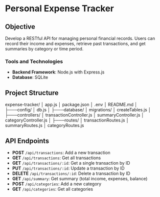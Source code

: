 # Personal Expense Tracker

## Objective

Develop a RESTful API for managing personal financial records. Users can record their income and expenses, retrieve past transactions, and get summaries by category or time period.

### Tools and Technologies

- **Backend Framework**: Node.js with Express.js
- **Database**: SQLite

## Project Structure

expense-tracker/ │ app.js │ package.json │ .env │ README.md │ ├───config/ │ db.js │ ├───database/ │ migrations/ │ createTables.js │ ├───controllers/ │ transactionController.js │ summaryController.js │ categoryController.js │ ├───routes/ │ transactionRoutes.js │ summaryRoutes.js │ categoryRoutes.js


## API Endpoints

- **POST** `/api/transactions`: Add a new transaction
- **GET** `/api/transactions`: Get all transactions
- **GET** `/api/transactions/:id`: Get a single transaction by ID
- **PUT** `/api/transactions/:id`: Update a transaction by ID
- **DELETE** `/api/transactions/:id`: Delete a transaction by ID
- **GET** `/api/summary`: Get summary (total income, expenses, balance)
- **POST** `/api/categories`: Add a new category
- **GET** `/api/categories`: Get all categories
